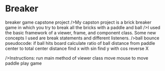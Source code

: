 # Breaker
breaker game capstone project
/>My capston project is a brick breaker game in which you try to break all the bricks with a paddle and ball
/>I used the basic framework of a viewer, frame, and component class. Some new concepts I used are break statements and different listeners.
/>ball bounce pseudocode:
  if ball hits board
    calculate ratio of ball distance from paddle center to total center distance
    find x with sin
    find y with cos
    reverse X
    
/>Instructions:
  run main method of viewer class
  move mouse to move paddle
  play game
